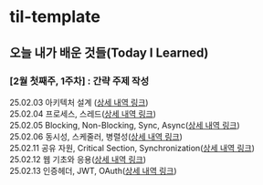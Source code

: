 # til-template

## 오늘 내가 배운 것들(Today I Learned)

### [2월 첫째주, 1주차] : 간략 주제 작성 

25.02.03 아키텍처 설계 ([상세 내역 링크](https://github.com/tpgh02/arnold-til/blob/main/Feb/2025-02-03.md))  
25.02.04 프로세스, 스레드([상세 내역 링크](https://github.com/tpgh02/arnold-til/blob/main/Feb/2025-02-04.md))  
25.02.05 Blocking, Non-Blocking, Sync, Async([상세 내역 링크](https://github.com/100-hours-a-week/arnold-til/blob/main/Feb/2025-02-05.md))  
25.02.06 동시성, 스케줄러, 병렬성([상세 내역 링크](https://github.com/100-hours-a-week/arnold-til/blob/main/Feb/2025-02-06.md))  
25.02.11 공유 자원, Critical Section, Synchronization([상세 내역 링크](https://github.com/100-hours-a-week/arnold-til/blob/main/Feb/2025-02-11.md))  
25.02.12 웹 기초와 응용([상세 내역 링크](https://github.com/100-hours-a-week/arnold-til/blob/main/Feb/2025-02-12.md))  
25.02.13 인증헤더, JWT, OAuth([상세 내역 링크](https://github.com/100-hours-a-week/arnold-til/blob/main/Feb/2025-02-13.md))